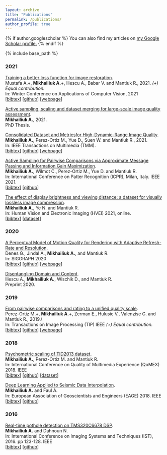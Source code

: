 ```yaml
---
layout: archive
title: "Publications"
permalink: /publications/
author_profile: true
---
```


{% if author.googlescholar %}
  You can also find my articles on <u><a href="{{author.googlescholar}}">my Google Scholar profile</a>.</u>
{% endif %}

{% include base_path %}



### 2021
[Training a better loss function for image restoration](https://www.cl.cam.ac.uk/research/rainbow/projects/mdf/Paper.pdf). \
Mustafa A.+, **Mikhailiuk A.**+, Iliescu A., Babar V. and Mantiuk R., 2021.  *(+) Equal contribution.* \
In: Winter Conference on Applications of Computer Vision, 2021\
\[[bibtex](../bib/bibmdf.html)\] \[[github](https://github.com/gfxdisp/mdf)\]  \[[webpage](https://www.cl.cam.ac.uk/research/rainbow/projects/mdf/)\] 


[Active sampling, scaling and dataset merging for large-scale image quality assessment](https://www.repository.cam.ac.uk/handle/1810/316810). \
**Mikhailiuk A.**, 2021.\
PhD Thesis.


[Consolidated Dataset and Metricsfor High-Dynamic-Range Image Quality](https://arxiv.org/abs/2012.10758).\
**Mikhailiuk A.**, Perez-Ortiz M., Yue D., Suen W. and Mantiuk R., 2021.\
In: IEEE Transactions on Multimedia (TMM).\
\[[bibtex](../bib/bibupiq.html)\] \[[github](https://github.com/gfxdisp/upiq)\] \[[webpage](https://www.cl.cam.ac.uk/research/rainbow/projects/upiq/)\]

[Active Sampling for Pairwise Comparisons via Approximate Message Passing and Information Gain Maximization](https://arxiv.org/pdf/2004.05691.pdf).\
**Mikhailiuk A.**, Wilmot C., Perez-Ortiz M., Yue D. and Mantiuk R. \
In: International Conference on Patter Recognition (ICPR), Milan, Italy. IEEE 2021. \
\[[bibtex](../bib/bibasap.html)\] \[[github](https://github.com/gfxdisp/asap)\]

[The effect of display brightness and viewing distance: a dataset for visually lossless image compression](https://www.cl.cam.ac.uk/~rkm38/pdfs/mikhailiuk2021view_cond_dataset.pdf). \
**Mikhailiuk A.**, Ye N. and Mantiuk R. \
In: Human Vision and Electronic Imaging (HVEI) 2021, online. \
\[[bibtex](../bib/bibhvei.html)\]  \[[dataset](https://www.repository.cam.ac.uk/handle/1810/313480)\]

### 2020
[A Perceptual Model of Motion Quality for Rendering with Adaptive Refresh-Rate and Resolution](https://www.cl.cam.ac.uk/research/rainbow/projects/motion_quality_model/denes20.pdf). \
Denes G., Jindal A., **Mikhailiuk A.**,  and Mantiuk R.\
In: SIGGRAPH 2020\
\[[bibtex](../bib/bibperceptmodel.html)\]  \[[github](https://github.com/gfxdisp/motion_quality_20)\] \[[webpage](https://www.cl.cam.ac.uk/research/rainbow/projects/motion_quality_model/)\]

[Disentangling Domain and Content](https://www.cl.cam.ac.uk/~dai24/disentangling_domain_content.pdf).\
Iliescu A., **Mikhailiuk A.**, Wischik D., and Mantiuk R.\
Preprint 2020.

### 2019
[From pairwise comparisons and rating to a unified quality scale](https://www.cl.cam.ac.uk/research/rainbow/projects/unified_quality_scale/perezortiz2019unified_quality_scale.pdf).\
Perez-Ortiz M.+, **Mikhailiuk A.**+, Zerman E., Hulusic V., Valenzise G. and Mantiuk R., 2019.\  
In: Transactions on Image Processing (TIP) IEEE *(+) Equal contribution.*\
\[[bibtex](../bib/bibmixing.html)\] \[[github](https://github.com/gfxdisp/pwcmp_rating_unified)\] \[[webpage](https://www.cl.cam.ac.uk/research/rainbow/projects/unified_quality_scale/)\]


### 2018
[Psychometric scaling of TID2013 dataset](http://www.cl.cam.ac.uk/~rkm38/pdfs/mikhailiuk2018tid_psych_scaling.pdf).\
**Mikhailiuk A.**, Perez-Ortiz M. and Mantiuk R.  \
In: International Conference on Quality of Multimedia Experience (QoMEX) 2018. IEEE \
\[[bibtex](../bib/bibtidscaling.html)\] \[[github](https://github.com/mantiuk/pwcmp)\] \[[dataset](https://www.repository.cam.ac.uk/handle/1810/276239)\]   

[Deep Learning Applied to Seismic Data Interpolation](http://earthdoc.eage.org/publication/publicationdetails/?publication=92298).\
**Mikhailiuk A.** and Faul A. \
In: European Association of Geoscientists and Engineers (EAGE) 2018. IEEE \
\[[bibtex](../bib/bibdeepseismic.html)\] \[[github](https://github.com/mikhailiuk/Deep-Learning-Applied-To-Seismic-Data)\]


### 2016
[Real-time pothole detection on TMS320C6678 DSP](http://ieeexplore.ieee.org/document/7738209/).  \
**Mikhailiuk A.** and Dahnoun N.\
In: International Conference on Imaging Systems and Techniques (IST), 2016. pp 123-128. IEEE\
\[[bibtex](../bib/bibpothole.html)\] \[[github](https://github.com/mikhailiuk/Pothole_Detection)\]
